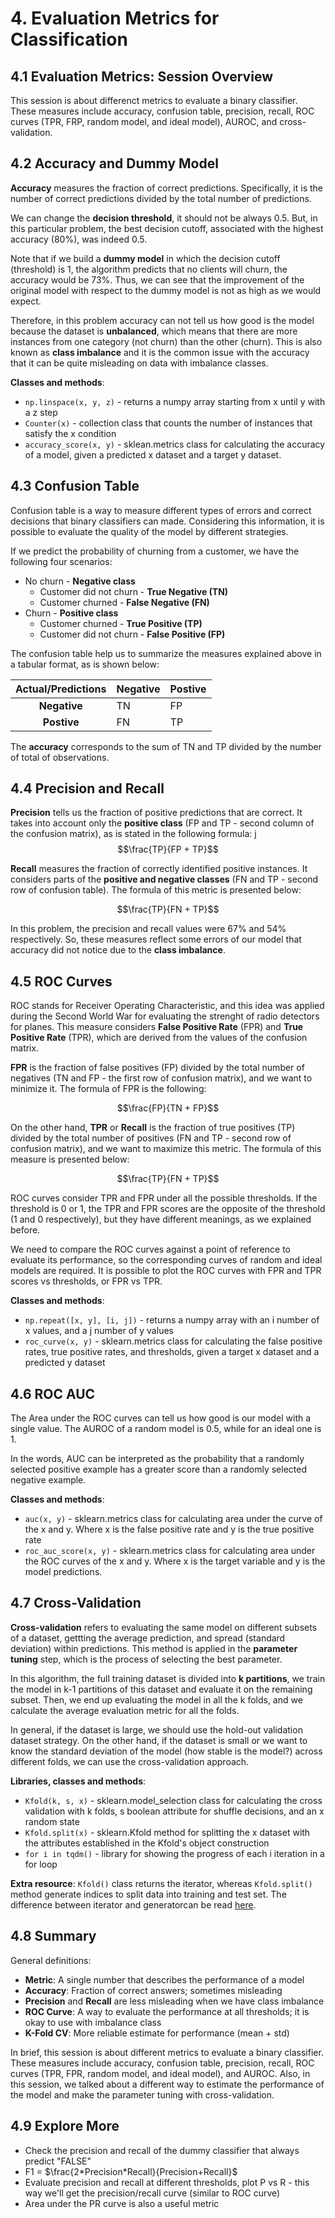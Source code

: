 # 4. Evaluation Metrics for Classification

## 4.1 Evaluation Metrics: Session Overview

This session is about differenct metrics to evaluate a binary classifier. These measures include accuracy, confusion table, precision, recall, ROC curves (TPR, FRP, random model, and ideal model), AUROC, and cross-validation.

## 4.2 Accuracy and Dummy Model

**Accuracy** measures the fraction of correct predictions. Specifically, it is the number of correct predictions divided by the total number of predictions.

We can change the **decision threshold**, it should not be always 0.5. But, in this particular problem, the best decision cutoff, associated with the highest accuracy (80%), was indeed 0.5.

Note that if we build a **dummy model** in which the decision cutoff (threshold) is 1, the algorithm predicts that no clients will churn, the accuracy would be 73%. Thus, we can see that the improvement of the original model with respect to the dummy model is not as high as we would expect.

Therefore, in this problem accuracy can not tell us how good is the model because the dataset is **unbalanced**, which means that there are more instances from one category (not churn) than the other (churn). This is also known as **class imbalance** and it is the common issue with the accuracy that it can be quite misleading on data with imbalance classes.

**Classes and methods**:

- `np.linspace(x, y, z)` - returns a numpy array starting from x until y with a z step
- `Counter(x)` - collection class that counts the number of instances that satisfy the x condition
- `accuracy_score(x, y)` - sklean.metrics class for calculating the accuracy of a model, given a predicted x dataset and a target y dataset.

## 4.3 Confusion Table

Confusion table is a way to measure different types of errors and correct decisions that binary classifiers can made. Considering this information, it is possible to evaluate the quality of the model by different strategies.

If we predict the probability of churning from a customer, we have the following four scenarios:

- No churn - **Negative class**
  - Customer did not churn - **True Negative (TN)**
  - Customer churned - **False Negative (FN)**
- Churn - **Positive class**
  - Customer churned - **True Positive (TP)**
  - Customer did not churn - **False Positive (FP)**

The confusion table help us to summarize the measures explained above in a tabular format, as is shown below:

|**Actual/Predictions**|**Negative**|**Postive**|
|:-:|---|---|
|**Negative**|TN|FP|
|**Postive**|FN|TP|

The **accuracy** corresponds to the sum of TN and TP divided by the number of total of observations.

## 4.4 Precision and Recall

**Precision** tells us the fraction of positive predictions that are correct. It takes into account only the **positive class** (FP and TP - second column of the confusion matrix), as is stated in the following formula:
j
$$\frac{TP}{FP + TP}$$

**Recall** measures the fraction of correctly identified positive instances. It considers parts of the **positive and negative classes** (FN and TP - second row of confusion table). The formula of this metric is presented below:

$$\frac{TP}{FN + TP}$$

In this problem, the precision and recall values were 67% and 54% respectively. So, these measures reflect some errors of our model that accuracy did not notice due to the **class imbalance**.

## 4.5 ROC Curves

ROC stands for Receiver Operating Characteristic, and this idea was applied during the Second World War for evaluating the strenght of radio detectors for planes. This measure considers **False Positive Rate** (FPR) and **True Positive Rate** (TPR), which are derived from the values of the confusion matrix.

**FPR** is the fraction of false positives (FP) divided by the total number of negatives (TN and FP - the first row of confusion matrix), and we want to minimize it. The formula of FPR is the following:

$$\frac{FP}{TN + FP}$$

On the other hand, **TPR** or **Recall** is the fraction of true positives (TP) divided by the total number of positives (FN and TP - second row of confusion matrix), and we want to maximize this metric. The formula of this measure is presented below:

$$\frac{TP}{FN + TP}$$

ROC curves consider TPR and FPR under all the possible thresholds. If the threshold is 0 or 1, the TPR and FPR scores are the opposite of the threshold (1 and 0 respectively), but they have different meanings, as we explained before.

We need to compare the ROC curves against a point of reference to evaluate its performance, so the corresponding curves of random and ideal models are required. It is possible to plot the ROC curves with FPR and TPR scores vs thresholds, or FPR vs TPR.

**Classes and methods**:

- `np.repeat([x, y], [i, j])` - returns a numpy array with an i number of x values, and a j number of y values
- `roc_curve(x, y)` - sklearn.metrics class for calculating the false positive rates, true positive rates, and thresholds, given a target x dataset and a predicted y dataset

## 4.6 ROC AUC

The Area under the ROC curves can tell us how good is our model with a single value. The AUROC of a random model is 0.5, while for an ideal one is 1.

In the words, AUC can be interpreted as the probability that a randomly selected positive example has a greater score than a randomly selected negative example.

**Classes and methods**:

- `auc(x, y)` - sklearn.metrics class for calculating area under the curve of the x and y. Where x is the false positive rate and y is the true positive rate
- `roc_auc_score(x, y)` - sklearn.metrics class for calculating area under the ROC curves of the x and y. Where x is the target variable and y is the model predictions.

## 4.7 Cross-Validation

**Cross-validation** refers to evaluating the same model on different subsets of a dataset, gettting the average prediction, and spread (standard deviation) within predictions. This method is applied in the **parameter tuning** step, which is the process of selecting the best parameter.

In this algorithm, the full training dataset is divided into **k partitions**, we train the model in k-1 partitions of this dataset and evaluate it on the remaining subset. Then, we end up evaluating the model in all the k folds, and we calculate the average evaluation metric for all the folds.

In general, if the dataset is large, we should use the hold-out validation dataset strategy. On the other hand, if the dataset is small or we want to know the standard deviation of the model (how stable is the model?) across different folds, we can use the cross-validation approach.

**Libraries, classes and methods**:

- `Kfold(k, s, x)` - sklearn.model_selection class for calculating the cross validation with k folds, s boolean attribute for shuffle decisions, and an x random state
- `Kfold.split(x)` - sklearn.Kfold method for splitting the x dataset with the attributes established in the Kfold's object construction
- `for i in tqdm()` - library for showing the progress of each i iteration in a for loop

**Extra resource**: `Kfold()` class returns the iterator, whereas `Kfold.split()` method generate indices to split data into training and test set. The difference between iterator and generatorcan be read [here](https://www.google.com/search?q=python+iterators+and+generators).

## 4.8 Summary

General definitions:

- **Metric**: A single number that describes the performance of a model
- **Accuracy**: Fraction of correct answers; sometimes misleading
- **Precision** and **Recall** are less misleading when we have class imbalance
- **ROC Curve**: A way to evaluate the performance at all thresholds; it is okay to use with imbalance class
- **K-Fold CV**: More reliable estimate for performance (mean + std)

In brief, this session is about different metrics to evaluate a binary classifier. These measures include accuracy, confusion table, precision, recall, ROC curves (TPR, FPR, random model, and ideal model), and AUROC. Also, in this session, we talked about a different way to estimate the performance of the model and make the parameter tuning with cross-validation.

## 4.9 Explore More

- Check the precision and recall of the dummy classifier that always predict "FALSE"
- F1 = $\frac{2*Precision*Recall}{Precision+Recall}$
- Evaluate precision and recall at different thresholds, plot P vs R - this way we'll get the precision/recall curve (similar to ROC curve)
- Area under the PR curve is also a useful metric

